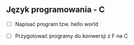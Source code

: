 ## Język programowania - C
* [ ] Napisać program tzw. hello world
* [ ] Przygotować programy do konwersji z F na C
 
